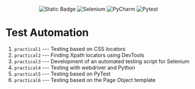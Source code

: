 <p align = "center">
  <img alt="Static Badge" src="https://img.shields.io/badge/DevTools-2024-a?style=plastic&labelColor=black&color=grey">
  <img alt="Selenium" src="https://img.shields.io/badge/Selenium-3.17.2-a?style=plastic&logo=selenium&labelColor=black&color=grey">
  <img alt="PyCharm" src="https://img.shields.io/badge/PyCharm-2023.2.5-blue?style=plastic&logo=pycharm&logoColor=lightgreen&labelColor=black&color=grey">
  <img alt="Pytest" src="https://img.shields.io/badge/PyTest-8.1.1-a?style=plastic&logo=pytest&labelColor=black&color=grey">
</p>

# Test Automation

1. ```practical1``` --- Testing based on CSS locators
2. ```practical2``` --- Finding Xpath locators using DevTools
3. ```practical3``` --- Development of an automated testing script for Selenium
4. ```practical4``` --- Testing with webdriver and Python
5. ```practical5``` --- Testing based on PyTest
6. ```practical6``` --- Testing based on the Page Object template
